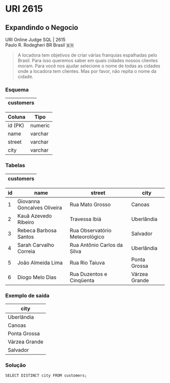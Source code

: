 # URI 2615

## Expandindo o Negocio

URI Online Judge SQL | 2615  
Paulo R. Rodegheri BR Brasil :brazil:

>A locadora tem objetivos de criar várias franquias espalhadas pelo Brasil. Para isso queremos saber em quais cidades nossos clientes moram.
Para você nos ajudar selecione o nome de todas as cidades onde a locadora tem clientes. Mas por favor, não repita o nome da cidade.

### Esquema

| customers |
| --------- |

| Coluna  | Tipo    |
| ------- | ------- |
| id (PK) | numeric |
| name    | varchar |
| street  | varchar |
| city    | varchar |

### Tabelas

| customers |
| --------- |

| id  | name                        | street                         | city          |
| --- | --------------------------- | ------------------------------ | ------------- |
| 1   | Giovanna Goncalves Oliveira | Rua Mato Grosso                | Canoas        |
| 2   | Kauã Azevedo Ribeiro        | Travessa Ibiá                  | Uberlândia    |
| 3   | Rebeca Barbosa Santos       | Rua Observatório Meteorológico | Salvador      |
| 4   | Sarah Carvalho Correia      | Rua Antônio Carlos da Silva    | Uberlândia    |
| 5   | João Almeida Lima           | Rua Rio Taiuva                 | Ponta Grossa  |
| 6   | Diogo Melo Dias             | Rua Duzentos e Cinqüenta       | Várzea Grande |

### Exemplo de saída  

| city          |
| ------------- |
| Uberlândia    |
| Canoas        |
| Ponta Grossa  |
| Várzea Grande |
| Salvador      |

### Solução

```"
SELECT DISTINCT city FROM customers;
```
